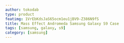 ```yaml
---
author: tokodab
type: product
featimg: 1VrEbKdsJaS65ocm1eu1jBV9-Z386N9fS
title: Mass Effect Andromeda Samsung Galaxy S9 Case
tags: [samsung, galaxy, s9]
category: [samsung]
---
```

